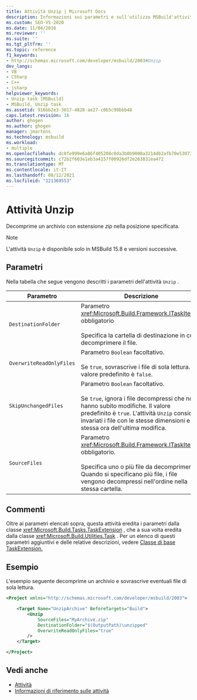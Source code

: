 ```yaml
---
title: Attività Unzip | Microsoft Docs
description: Informazioni sui parametri e sull'utilizzo MSBuild'attività Decomprime, che decomprime un archivio .zip in un percorso specificato.
ms.custom: SEO-VS-2020
ms.date: 11/04/2016
ms.reviewer: ''
ms.suite: ''
ms.tgt_pltfrm: ''
ms.topic: reference
f1_keywords:
- http://schemas.microsoft.com/developer/msbuild/2003#Unzip
dev_langs:
- VB
- CSharp
- C++
- jsharp
helpviewer_keywords:
- Unzip task [MSBuild]
- MSBuild, Unzip task
ms.assetid: 916bb2e3-3017-4828-ae27-c0b5c99bbb48
caps.latest.revision: 16
author: ghogen
ms.author: ghogen
manager: jmartens
ms.technology: msbuild
ms.workload:
- multiple
ms.openlocfilehash: dc0fe999e6a86f405208c0da3b0b9008a3214db2afb70e5307375d998e7f6b3e
ms.sourcegitcommit: c72b2f603e1eb3a4157f00926df2e263831ea472
ms.translationtype: MT
ms.contentlocale: it-IT
ms.lasthandoff: 08/12/2021
ms.locfileid: "121369553"
---
```

# <a name="unzip-task"></a>Attività Unzip

Decomprime un archivio con estensione *zip* nella posizione specificata.

>[!NOTE]
>L'attività `Unzip` è disponibile solo in MSBuild 15.8 e versioni successive.

## <a name="parameters"></a>Parametri

 Nella tabella che segue vengono descritti i parametri dell'attività `Unzip` .

|Parametro|Descrizione|
|---------------|-----------------|
|`DestinationFolder`|Parametro <xref:Microsoft.Build.Framework.ITaskItem> obbligatorio<br /><br /> Specifica la cartella di destinazione in cui decomprimere il file.|
|`OverwriteReadOnlyFiles`|Parametro `Boolean` facoltativo.<br /><br /> Se `true`, sovrascrive i file di sola lettura. Il valore predefinito è `false`.|
|`SkipUnchangedFiles`|Parametro `Boolean` facoltativo.<br /><br /> Se `true`, ignora i file decompressi che non hanno subito modifiche. Il valore predefinito è `true`. L'attività `Unzip` considera invariati i file con le stesse dimensioni e la stessa ora dell'ultima modifica.|
|`SourceFiles`|Parametro <xref:Microsoft.Build.Framework.ITaskItem>`[]` obbligatorio.<br /><br /> Specifica uno o più file da decomprimere. Quando si specificano più file, i file vengono decompressi nell'ordine nella stessa cartella.|

## <a name="remarks"></a>Commenti

 Oltre ai parametri elencati sopra, questa attività eredita i parametri dalla classe <xref:Microsoft.Build.Tasks.TaskExtension> , che a sua volta eredita dalla classe <xref:Microsoft.Build.Utilities.Task> . Per un elenco di questi parametri aggiuntivi e delle relative descrizioni, vedere [Classe di base TaskExtension.](../msbuild/taskextension-base-class.md)

## <a name="example"></a>Esempio

 L'esempio seguente decomprime un archivio e sovrascrive eventuali file di sola lettura.

```xml
<Project xmlns="http://schemas.microsoft.com/developer/msbuild/2003">

    <Target Name="UnzipArchive" BeforeTargets="Build">
        <Unzip
            SourceFiles="MyArchive.zip"
            DestinationFolder="$(OutputPath)\unzipped"
            OverwriteReadOnlyFiles="true"
        />
    </Target>

</Project>
```

## <a name="see-also"></a>Vedi anche

- [Attività](../msbuild/msbuild-tasks.md)
- [Informazioni di riferimento sulle attività](../msbuild/msbuild-task-reference.md)
